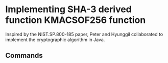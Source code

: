 # Implementing SHA-3 derived function KMACSOF256 function

Inspired by the NIST.SP.800-185 paper, Peter and Hyunggil collaborated to implement the cryptographic algorithm in Java.


## Commands